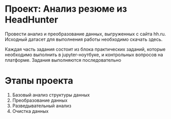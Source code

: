 # Проект: Анализ резюме из HeadHunter

Провести анализ и преобразование данных, выгруженных с сайта hh.ru. Исходный датасет для выполнения работы необходимо скачать здесь.

Каждая часть задания состоит из блока практических заданий, которые необходимо выполнить в jupyter-ноутбуке, и контрольных вопросов на платформе. Задания выполняются последовательно


# Этапы проекта
1. Базовый анализ структуры данных
2. Преобразование данных
3. Разведывательный анализ
4. Очистка данных
